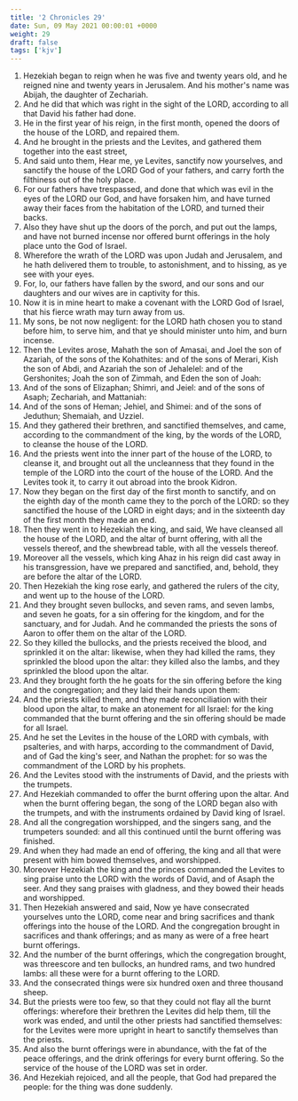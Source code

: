 ```yaml
---
title: '2 Chronicles 29'
date: Sun, 09 May 2021 00:00:01 +0000
weight: 29
draft: false
tags: ['kjv'] 
---
```


1. Hezekiah began to reign when he was five and twenty years old, and he reigned nine and twenty years in Jerusalem. And his mother's name was Abijah, the daughter of Zechariah.
2. And he did that which was right in the sight of the LORD, according to all that David his father had done.
3. He in the first year of his reign, in the first month, opened the doors of the house of the LORD, and repaired them.
4. And he brought in the priests and the Levites, and gathered them together into the east street,
5. And said unto them, Hear me, ye Levites, sanctify now yourselves, and sanctify the house of the LORD God of your fathers, and carry forth the filthiness out of the holy place.
6. For our fathers have trespassed, and done that which was evil in the eyes of the LORD our God, and have forsaken him, and have turned away their faces from the habitation of the LORD, and turned their backs.
7. Also they have shut up the doors of the porch, and put out the lamps, and have not burned incense nor offered burnt offerings in the holy place unto the God of Israel.
8. Wherefore the wrath of the LORD was upon Judah and Jerusalem, and he hath delivered them to trouble, to astonishment, and to hissing, as ye see with your eyes.
9. For, lo, our fathers have fallen by the sword, and our sons and our daughters and our wives are in captivity for this.
10. Now it is in mine heart to make a covenant with the LORD God of Israel, that his fierce wrath may turn away from us.
11. My sons, be not now negligent: for the LORD hath chosen you to stand before him, to serve him, and that ye should minister unto him, and burn incense.
12. Then the Levites arose, Mahath the son of Amasai, and Joel the son of Azariah, of the sons of the Kohathites: and of the sons of Merari, Kish the son of Abdi, and Azariah the son of Jehalelel: and of the Gershonites; Joah the son of Zimmah, and Eden the son of Joah:
13. And of the sons of Elizaphan; Shimri, and Jeiel: and of the sons of Asaph; Zechariah, and Mattaniah:
14. And of the sons of Heman; Jehiel, and Shimei: and of the sons of Jeduthun; Shemaiah, and Uzziel.
15. And they gathered their brethren, and sanctified themselves, and came, according to the commandment of the king, by the words of the LORD, to cleanse the house of the LORD.
16. And the priests went into the inner part of the house of the LORD, to cleanse it, and brought out all the uncleanness that they found in the temple of the LORD into the court of the house of the LORD. And the Levites took it, to carry it out abroad into the brook Kidron.
17. Now they began on the first day of the first month to sanctify, and on the eighth day of the month came they to the porch of the LORD: so they sanctified the house of the LORD in eight days; and in the sixteenth day of the first month they made an end.
18. Then they went in to Hezekiah the king, and said, We have cleansed all the house of the LORD, and the altar of burnt offering, with all the vessels thereof, and the shewbread table, with all the vessels thereof.
19. Moreover all the vessels, which king Ahaz in his reign did cast away in his transgression, have we prepared and sanctified, and, behold, they are before the altar of the LORD.
20. Then Hezekiah the king rose early, and gathered the rulers of the city, and went up to the house of the LORD.
21. And they brought seven bullocks, and seven rams, and seven lambs, and seven he goats, for a sin offering for the kingdom, and for the sanctuary, and for Judah. And he commanded the priests the sons of Aaron to offer them on the altar of the LORD.
22. So they killed the bullocks, and the priests received the blood, and sprinkled it on the altar: likewise, when they had killed the rams, they sprinkled the blood upon the altar: they killed also the lambs, and they sprinkled the blood upon the altar.
23. And they brought forth the he goats for the sin offering before the king and the congregation; and they laid their hands upon them:
24. And the priests killed them, and they made reconciliation with their blood upon the altar, to make an atonement for all Israel: for the king commanded that the burnt offering and the sin offering should be made for all Israel.
25. And he set the Levites in the house of the LORD with cymbals, with psalteries, and with harps, according to the commandment of David, and of Gad the king's seer, and Nathan the prophet: for so was the commandment of the LORD by his prophets.
26. And the Levites stood with the instruments of David, and the priests with the trumpets.
27. And Hezekiah commanded to offer the burnt offering upon the altar. And when the burnt offering began, the song of the LORD began also with the trumpets, and with the instruments ordained by David king of Israel.
28. And all the congregation worshipped, and the singers sang, and the trumpeters sounded: and all this continued until the burnt offering was finished.
29. And when they had made an end of offering, the king and all that were present with him bowed themselves, and worshipped.
30. Moreover Hezekiah the king and the princes commanded the Levites to sing praise unto the LORD with the words of David, and of Asaph the seer. And they sang praises with gladness, and they bowed their heads and worshipped.
31. Then Hezekiah answered and said, Now ye have consecrated yourselves unto the LORD, come near and bring sacrifices and thank offerings into the house of the LORD. And the congregation brought in sacrifices and thank offerings; and as many as were of a free heart burnt offerings.
32. And the number of the burnt offerings, which the congregation brought, was threescore and ten bullocks, an hundred rams, and two hundred lambs: all these were for a burnt offering to the LORD.
33. And the consecrated things were six hundred oxen and three thousand sheep.
34. But the priests were too few, so that they could not flay all the burnt offerings: wherefore their brethren the Levites did help them, till the work was ended, and until the other priests had sanctified themselves: for the Levites were more upright in heart to sanctify themselves than the priests.
35. And also the burnt offerings were in abundance, with the fat of the peace offerings, and the drink offerings for every burnt offering. So the service of the house of the LORD was set in order.
36. And Hezekiah rejoiced, and all the people, that God had prepared the people: for the thing was done suddenly.
